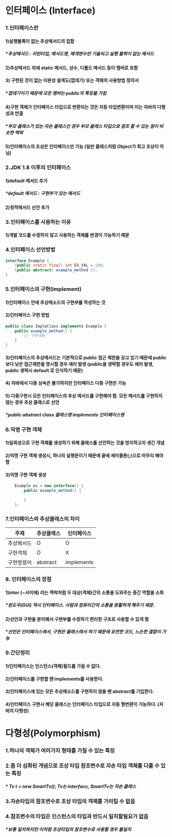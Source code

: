 
# 인터페이스 (Interface)

### 1.인터페이스란
#### 1)실행블록이 없는 <b>추상메서드</b>의 집합  
##### *추상메서드 : 리턴타입, 메서드명, 매개변수만 기술되고 실행 블럭이 없는 메서드  
#### 2)추상메서드 외에 static 메서드, 상수, 디폴드 메서드 등이 멤버로 포함  
#### 3) 구현된 것이 없는 미완성 설계도(껍데기) 또는 객체의 사용방법 정의서
##### *껍데기이기 때문에 모든 멤버는 <b>public</b>의 특징을 가짐
#### 4)구현 객체가 인터페이스 타입으로 변환되는 것은 자동 타입변환이며 이는 자바의 <b>다형성</b>과 연결  
##### *부모 클래스가 있는 자손 클래스인 경우 부모 클래스 타입으로 참조 할 수 있는 점이 비슷한 맥락  
#### 5)인터페이스의 조상은 인터페이스만 가능 (일반 클래스처럼 Object가 최고 조상이 아님)  

### 2.JDK 1.8 이후의 인터페이스  
#### 1)default 메서드 추가  
##### *default 메서드 : 구현부가 있는 메서드  
#### 2)정적메서드 선언 추가  

### 3.인터페이스를 사용하는 이유  
#### 1)개발 코드를 수정하지 않고 사용하는 객체를 변경이 가능하기 때문

### 4.인터페이스 선언방법
```JAVA
interface Example {
    (public static final) int EX_VAL = 100;
    (public abstract) example_method ();
}
```

### 5.인터페이스의 구현(Implement)
#### 1)인터페이스 안에 추상메소드의 구현부를 작성하는 것
#### 2)인터페이스 구현 방법
```JAVA
public class ImpleClass implements Example {
    public example_method() {
        // 구현내용
    }
}
```
#### 3)인터페이스의 추상메서드는 기본적으로 public 접근 제한을 갖고 있기 때문에 public 보다 낮은 접근제한을 명시할 경우 에러 발생 (public을 생략할 경우도 에러 발생, public 생략시 default 로 인식하기 때문)  
#### 4) 자바에서 다중 상속은 불가하지만 인터페이스 다중 구현은 가능  
#### 5) 다중구현시 모든 인터페이스의 추상 메서드를 구현해야 함. 모든 메서드를 구현하지 않는 경우 추상 클래스로 선언  
##### *public abstract class 클래스명 implements 인터페이스명

### 6.익명 구현 객체
#### 1)일회성으로 구현 객체를 생성하기 위해 클래스를 선언하는 것을 방지하고자 생긴 개념
#### 2)익명 구현 객체 생성시, 하나의 실행문이기 때문에 끝에 세미콜론(;)으로 마무리 해야함 
#### 3)익명 구현 객체 생성
```JAVA
    Example ex = new interface() {
        public example_method() {

        }
    };
```

### 7.인터페이스와 추상클래스의 차이
| 주제 | 추상클래스 | 인터페이스 |
| ------ | ------ | ------ |
| 추상메서드 | O | O |
| 구현객체 | O | X |
| 구현명령어 | abstract | implements |

### 8. 인터페이스의 장점
#### 1)inter (~사이에) 라는 맥락처럼 두 대상(객체)간의 소통을 도와주는 중간 역할을 소화
##### *윈도우(GUI) 역시 인터페이스. 사람과 컴퓨터간의 소통을 원활하게 해주기 때문.
#### 2)선언과 구현을 분리해서 구현부를 수정하기 편리한 구조로 사용할 수 있게 함
##### *선언은 인터페이스에서, 구현은 클래스에서 하기 때문에 유연한 코드, 느슨한 결합이 가능


### 9.간단정리
#### 1)인터페이스는 인스턴스(객체)필드를 가질 수 없다.
#### 2)인터페이스를 구현할 땐 implements를 사용한다.
#### 3)인터페이스에 있는 모든 추상메소드를 구현하지 않을 땐 abstract를 기입한다.
#### 4)인터페이스 구현시 해당 클래스는 인터페이스 타입으로 자동 형변환이 가능하다. (자바의 다형성)


# 다형성(Polymorphism)
### 1.하나의 객체가 여러가지 형태를 가질 수 있는 특징
### 2.좀 더 심화된 개념으로 조상 타입 참조변수로 자손 타입 객체를 다룰 수 있는 특징
##### * Tv t = new SmartTv(); Tv는 interface, SmartTv는 자손 클래스
### 3.자손타입의 참조변수로 조상 타입의 객체를 가리킬 수 없음
### 4.참조변수의 타입은 인스턴스의 타입과 반드시 일치할필요가 없음
##### *보통 일치하지만 이처럼 조상타입의 참조변수로 사용할 경우 불일치